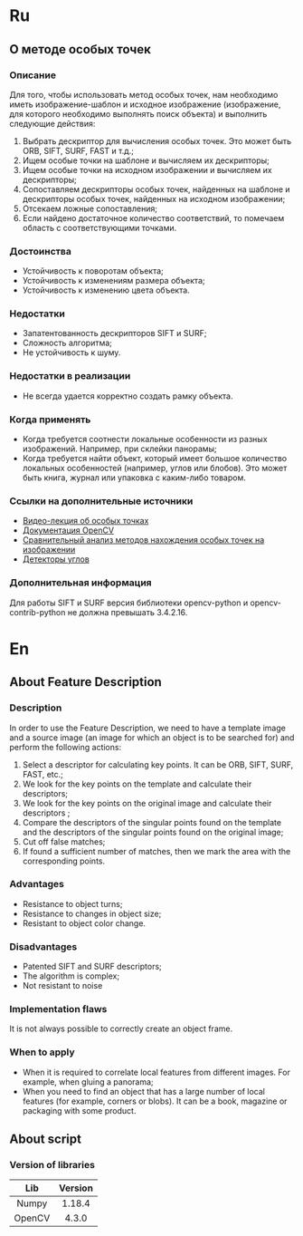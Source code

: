 # Ru
## О методе особых точек
### Описание
Для того, чтобы использовать метод особых точек, нам необходимо иметь изображение-шаблон и исходное изображение (изображение, для которого необходимо выполнять поиск объекта) и выполнить следующие действия:
1. Выбрать дескриптор для вычисления особых точек. Это может быть ORB, SIFT, SURF, FAST и т.д.;
2. Ищем особые точки на шаблоне и вычисляем их дескрипторы;
3. Ищем особые точки на исходном изображении и вычисляем их дескрипторы;
4. Сопоставляем дескрипторы особых точек, найденных на шаблоне и дескрипторы особых точек, найденных на исходном изображении;
5. Отсекаем ложные сопоставления;
6. Если найдено достаточное количество соответствий, то помечаем область с соответствующими точками.

### Достоинства
+ Устойчивость к поворотам объекта;
+ Устойчивость к изменениям размера объекта;
+ Устойчивость к изменению цвета объекта.

### Недостатки 
+ Запатентованность дескрипторов SIFT и SURF;
+ Сложность алгоритма;
+ Не устойчивость к шуму.

### Недостатки в реализации
+ Не всегда удается корректно создать рамку объекта.

### Когда применять
+ Когда требуется соотнести локальные особенности из разных изображений. Например, при склейки панорамы;
+ Когда требуется найти объект, который имеет большое количество локальных особенностей (например, углов или блобов). Это может быть книга, журнал или упаковка с каким-либо товаром.

### Ссылки на дополнительные источники
* [Видео-лекция об особых точках](https://www.youtube.com/watch?v=vFseUICis-s)
* [Документация OpenCV](https://docs.opencv.org/master/db/d27/tutorial_py_table_of_contents_feature2d.html)
* [Сравнительный анализ методов нахождения особых точек на изображении](https://nauchkor.ru/pubs/sravnitelnyy-analiz-metodov-nahozhdeniya-osobyh-tochek-na-izobrazhenii-587d363a5f1be77c40d589ec)
* [Детекторы углов](https://habr.com/ru/post/244541/)

### Дополнительная информация
Для работы SIFT и SURF версия библиотеки opencv-python и opencv-contrib-python не должна превышать 3.4.2.16.


# En
## About Feature Description
### Description
In order to use the Feature Description, we need to have a template image and a source image (an image for which an object is to be searched for) and perform the following actions: 
1. Select a descriptor for calculating key points. It can be ORB, SIFT, SURF, FAST, etc.;
2. We look for the key points on the template and calculate their descriptors;
3. We look for the key points on the original image and calculate their descriptors ;
4. Compare the descriptors of the singular points found on the template and the descriptors of the singular points found on the original image;
5. Cut off false matches;
6. If found a sufficient number of matches, then we mark the area with the corresponding points.

### Advantages
+ Resistance to object turns;
+ Resistance to changes in object size;
+ Resistant to object color change.

### Disadvantages
+ Patented SIFT and SURF descriptors;
+ The algorithm is complex;
+ Not resistant to noise

### Implementation flaws
It is not always possible to correctly create an object frame.

### When to apply
+ When it is required to correlate local features from different images. For example, when gluing a panorama;
+ When you need to find an object that has a large number of local features (for example, corners or blobs). It can be a book, magazine or packaging with some product.


## About script
### Version of libraries
| Lib    	| 	Version
| :-------:	| :-------:
| Numpy	    |	1.18.4
| OpenCV	|	 4.3.0



